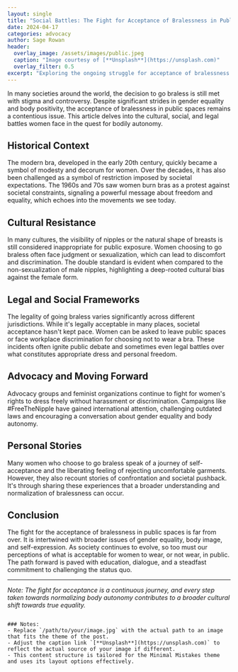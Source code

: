 ```yaml
---
layout: single
title: "Social Battles: The Fight for Acceptance of Bralessness in Public Spaces"
date: 2024-04-17
categories: advocacy
author: Sage Rowan
header:
  overlay_image: /assets/images/public.jpeg
  caption: "Image courtesy of [**Unsplash**](https://unsplash.com)"
  overlay_filter: 0.5
excerpt: "Exploring the ongoing struggle for acceptance of bralessness in public spaces, and the cultural and social hurdles women face."
---
```


In many societies around the world, the decision to go braless is still met with stigma and controversy. Despite significant strides in gender equality and body positivity, the acceptance of bralessness in public spaces remains a contentious issue. This article delves into the cultural, social, and legal battles women face in the quest for bodily autonomy.

## Historical Context

The modern bra, developed in the early 20th century, quickly became a symbol of modesty and decorum for women. Over the decades, it has also been challenged as a symbol of restriction imposed by societal expectations. The 1960s and 70s saw women burn bras as a protest against societal constraints, signaling a powerful message about freedom and equality, which echoes into the movements we see today.

## Cultural Resistance

In many cultures, the visibility of nipples or the natural shape of breasts is still considered inappropriate for public exposure. Women choosing to go braless often face judgment or sexualization, which can lead to discomfort and discrimination. The double standard is evident when compared to the non-sexualization of male nipples, highlighting a deep-rooted cultural bias against the female form.

## Legal and Social Frameworks

The legality of going braless varies significantly across different jurisdictions. While it's legally acceptable in many places, societal acceptance hasn't kept pace. Women can be asked to leave public spaces or face workplace discrimination for choosing not to wear a bra. These incidents often ignite public debate and sometimes even legal battles over what constitutes appropriate dress and personal freedom.

## Advocacy and Moving Forward

Advocacy groups and feminist organizations continue to fight for women's rights to dress freely without harassment or discrimination. Campaigns like #FreeTheNipple have gained international attention, challenging outdated laws and encouraging a conversation about gender equality and body autonomy.

## Personal Stories

Many women who choose to go braless speak of a journey of self-acceptance and the liberating feeling of rejecting uncomfortable garments. However, they also recount stories of confrontation and societal pushback. It's through sharing these experiences that a broader understanding and normalization of bralessness can occur.

## Conclusion

The fight for the acceptance of bralessness in public spaces is far from over. It is intertwined with broader issues of gender equality, body image, and self-expression. As society continues to evolve, so too must our perceptions of what is acceptable for women to wear, or not wear, in public. The path forward is paved with education, dialogue, and a steadfast commitment to challenging the status quo.

---

*Note: The fight for acceptance is a continuous journey, and every step taken towards normalizing body autonomy contributes to a broader cultural shift towards true equality.*

```

### Notes:
- Replace `/path/to/your/image.jpg` with the actual path to an image that fits the theme of the post.
- Adjust the caption link `[**Unsplash**](https://unsplash.com)` to reflect the actual source of your image if different.
- This content structure is tailored for the Minimal Mistakes theme and uses its layout options effectively.